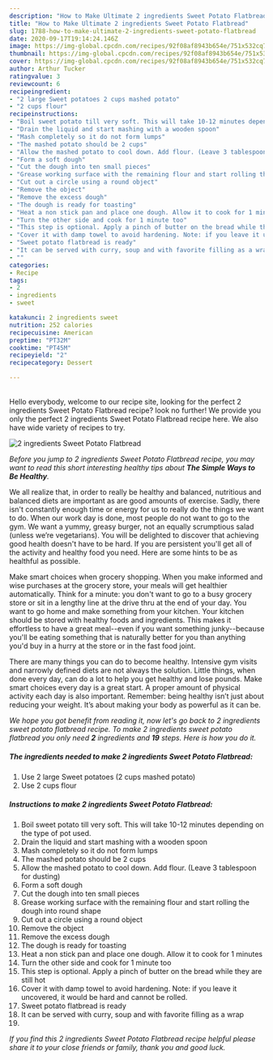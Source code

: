 ```yaml
---
description: "How to Make Ultimate 2 ingredients Sweet Potato Flatbread"
title: "How to Make Ultimate 2 ingredients Sweet Potato Flatbread"
slug: 1788-how-to-make-ultimate-2-ingredients-sweet-potato-flatbread
date: 2020-09-17T19:14:24.146Z
image: https://img-global.cpcdn.com/recipes/92f08af8943b654e/751x532cq70/2-ingredients-sweet-potato-flatbread-recipe-main-photo.jpg
thumbnail: https://img-global.cpcdn.com/recipes/92f08af8943b654e/751x532cq70/2-ingredients-sweet-potato-flatbread-recipe-main-photo.jpg
cover: https://img-global.cpcdn.com/recipes/92f08af8943b654e/751x532cq70/2-ingredients-sweet-potato-flatbread-recipe-main-photo.jpg
author: Arthur Tucker
ratingvalue: 3
reviewcount: 6
recipeingredient:
- "2 large Sweet potatoes 2 cups mashed potato"
- "2 cups flour"
recipeinstructions:
- "Boil sweet potato till very soft. This will take 10-12 minutes depending on the type of pot used."
- "Drain the liquid and start mashing with a wooden spoon"
- "Mash completely so it do not form lumps"
- "The mashed potato should be 2 cups"
- "Allow the mashed potato to cool down. Add flour. (Leave 3 tablespoon for dusting)"
- "Form a soft dough"
- "Cut the dough into ten small pieces"
- "Grease working surface with the remaining flour and start rolling the dough into round shape"
- "Cut out a circle using a round object"
- "Remove the object"
- "Remove the excess dough"
- "The dough is ready for toasting"
- "Heat a non stick pan and place one dough. Allow it to cook for 1 minutes"
- "Turn the other side and cook for 1 minute too"
- "This step is optional. Apply a pinch of butter on the bread while they are still hot"
- "Cover it with damp towel to avoid hardening. Note: if you leave it uncovered, it would be hard and cannot be rolled."
- "Sweet potato flatbread is ready"
- "It can be served with curry, soup and with favorite filling as a wrap"
- ""
categories:
- Recipe
tags:
- 2
- ingredients
- sweet

katakunci: 2 ingredients sweet 
nutrition: 252 calories
recipecuisine: American
preptime: "PT32M"
cooktime: "PT45M"
recipeyield: "2"
recipecategory: Dessert

---
```

<br>
Hello everybody, welcome to our recipe site, looking for the perfect 2 ingredients Sweet Potato Flatbread recipe? look no further! We provide you only the perfect 2 ingredients Sweet Potato Flatbread recipe here. We also have wide variety of recipes to try.
<br>


![2 ingredients Sweet Potato Flatbread](https://img-global.cpcdn.com/recipes/92f08af8943b654e/751x532cq70/2-ingredients-sweet-potato-flatbread-recipe-main-photo.jpg)

<i>Before you jump to 2 ingredients Sweet Potato Flatbread recipe, you may want to read this short interesting healthy tips about <strong>The Simple Ways to Be Healthy</strong>.</i>

We all realize that, in order to really be healthy and balanced, nutritious and balanced diets are important as are good amounts of exercise. Sadly, there isn't constantly enough time or energy for us to really do the things we want to do. When our work day is done, most people do not want to go to the gym. We want a yummy, greasy burger, not an equally scrumptious salad (unless we’re vegetarians). You will be delighted to discover that achieving good health doesn't have to be hard. If you are persistent you'll get all of the activity and healthy food you need. Here are some hints to be as healthful as possible.

Make smart choices when grocery shopping. When you make informed and wise purchases at the grocery store, your meals will get healthier automatically. Think for a minute: you don't want to go to a busy grocery store or sit in a lengthy line at the drive thru at the end of your day. You want to go home and make something from your kitchen. Your kitchen should be stored with healthy foods and ingredients. This makes it effortless to have a great meal--even if you want something junky--because you'll be eating something that is naturally better for you than anything you'd buy in a hurry at the store or in the fast food joint.

There are many things you can do to become healthy. Intensive gym visits and narrowly defined diets are not always the solution. Little things, when done every day, can do a lot to help you get healthy and lose pounds. Make smart choices every day is a great start. A proper amount of physical activity each day is also important. Remember: being healthy isn’t just about reducing your weight. It’s about making your body as powerful as it can be. 


<i>We hope you got benefit from reading it, now let's go back to 2 ingredients sweet potato flatbread recipe. To make 2 ingredients sweet potato flatbread you only need <strong>2</strong> ingredients and <strong>19</strong> steps. Here is how you do it.
</i>

##### The ingredients needed to make 2 ingredients Sweet Potato Flatbread:

1. Use 2 large Sweet potatoes (2 cups mashed potato)
1. Use 2 cups flour


##### Instructions to make 2 ingredients Sweet Potato Flatbread:

1. Boil sweet potato till very soft. This will take 10-12 minutes depending on the type of pot used.
1. Drain the liquid and start mashing with a wooden spoon
1. Mash completely so it do not form lumps
1. The mashed potato should be 2 cups
1. Allow the mashed potato to cool down. Add flour. (Leave 3 tablespoon for dusting)
1. Form a soft dough
1. Cut the dough into ten small pieces
1. Grease working surface with the remaining flour and start rolling the dough into round shape
1. Cut out a circle using a round object
1. Remove the object
1. Remove the excess dough
1. The dough is ready for toasting
1. Heat a non stick pan and place one dough. Allow it to cook for 1 minutes
1. Turn the other side and cook for 1 minute too
1. This step is optional. Apply a pinch of butter on the bread while they are still hot
1. Cover it with damp towel to avoid hardening. Note: if you leave it uncovered, it would be hard and cannot be rolled.
1. Sweet potato flatbread is ready
1. It can be served with curry, soup and with favorite filling as a wrap
1. 


<i>If you find this 2 ingredients Sweet Potato Flatbread recipe helpful please share it to your close friends or family, thank you and good luck.</i>
